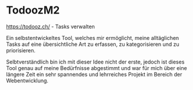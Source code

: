 # TodoozM2

https://todooz.ch/ - Tasks verwalten

Ein selbstentwickeltes Tool, welches mir ermöglicht, meine alltäglichen Tasks auf eine übersichtliche Art zu erfassen, zu kategorisieren und zu priorisieren.

Selbtverständlich bin ich mit dieser Idee nicht der erste, jedoch ist dieses Tool genau auf meine Bedürfnisse abgestimmt und war für mich über eine längere Zeit ein sehr spannendes und lehrreiches Projekt im Bereich der Webentwicklung.
